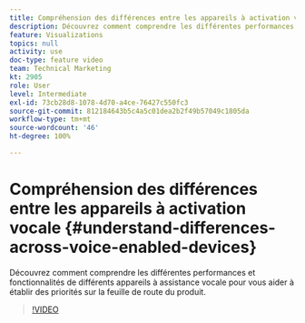 ```yaml
---
title: Compréhension des différences entre les appareils à activation vocale
description: Découvrez comment comprendre les différentes performances et fonctionnalités de différents appareils à assistance vocale pour vous aider à établir des priorités sur la feuille de route du produit.
feature: Visualizations
topics: null
activity: use
doc-type: feature video
team: Technical Marketing
kt: 2905
role: User
level: Intermediate
exl-id: 73cb28d8-1078-4d70-a4ce-76427c550fc3
source-git-commit: 812184643b5c4a5c01dea2b2f49b57049c1805da
workflow-type: tm+mt
source-wordcount: '46'
ht-degree: 100%

---
```


# Compréhension des différences entre les appareils à activation vocale {#understand-differences-across-voice-enabled-devices}

Découvrez comment comprendre les différentes performances et fonctionnalités de différents appareils à assistance vocale pour vous aider à établir des priorités sur la feuille de route du produit.

>[!VIDEO](https://video.tv.adobe.com/v/34987/?quality=12&learn=on&captions=fre_fr)
